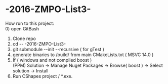 # -2016-ZMPO-List3-

How run to this project:  
0) open GitBash  
1) Clone repo  
2) cd -- -2016-ZMPO-List3-  
3) git submodule --init --recursive ( for gTest )  
4) generate binaries to /build/ from main CMakeLists.txt ( MSVC 14.0 )  
5) If ( windows and not compiled boost )  
  (PPM) Solution -> Manage Nuget Packages -> Browse( boost ) -> Select solution -> Install    
6) Run CShapes project / *.exe.  
